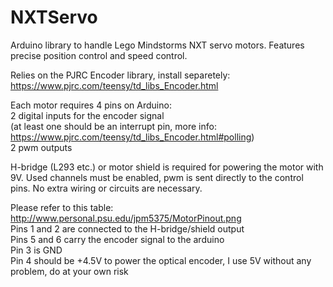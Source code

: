 # NXTServo  
Arduino library to handle Lego Mindstorms NXT servo motors.
Features precise position control and speed control.

Relies on the PJRC Encoder library, install separetely: https://www.pjrc.com/teensy/td_libs_Encoder.html

Each motor requires 4 pins on Arduino:  
2 digital inputs for the encoder signal  
    (at least one should be an interrupt pin, more info: https://www.pjrc.com/teensy/td_libs_Encoder.html#polling)  
2 pwm outputs  

H-bridge (L293 etc.) or motor shield is required for powering the motor with 9V. Used channels must be enabled, pwm is sent directly to the control pins. No extra wiring or circuits are necessary.

Please refer to this table: http://www.personal.psu.edu/jpm5375/MotorPinout.png  
Pins 1 and 2 are connected to the H-bridge/shield output  
Pins 5 and 6 carry the encoder signal to the arduino  
Pin 3 is GND  
Pin 4 should be +4.5V to power the optical encoder, I use 5V without any problem, do at your own risk  
